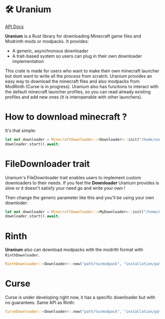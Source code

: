 # 🛠️ Uranium

[API Docs](https://img.shields.io/crates/v/uranium-rs.svg)


**Uranium** is a Rust library for downloading Minecraft game files and Modrinth mods or modpacks. It provides:

- A generic, asynchronous downloader
- A trait-based system so users can plug in their own downloader implementation

This crate is made for users who want to make their own minecraft launcher but
dont want to write all the process from scratch. Uranium provides an easy way
to download the minecraft files and also modpacks from ModRinth (Curse is in
progress). Uranium also has functions to interact with the default minecraft
launcher profiles, so you can read already existing profiles and add new ones
(it is interoperable with other launchers).

# How to download minecraft ?

It's that simple:

```rust
let mut downloader = MinecraftDownloader::<Downloader>::init("/home/user/.minecraft", "1.20.1").await?;
downloader.start().await;
```

# FileDownloader trait

Uranium's FileDownloader trait enables users to implement custom downloaders to
their needs. If you feel the **Downloader** Uranium provides is slow or it doesn't
satisfy your need go and write your own !

Then change the generic parameter like this and you'll be using your own downloder:
```rust
let mut downloader = MinecraftDownloader::<MyDownloader>::init("/home/user/.minecraft", "1.20.1").await?;
downloader.start().await;
```

# Rinth

**Uranium** also can download modpacks with the modrith format with `RinthDownloader`.

``` rust
RinthDownloader::<Downloader>::new("path/to/modpack", "installation/path")?;
```

# Curse

Curse is under developing right now, it has a specific downloader but with no guarantees.
Same API as Rinth:
```rust
CurseDownloader::<Downloader>::new("path/to/modpack", "installation/path").await;
```
